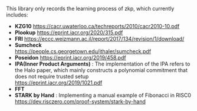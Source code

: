 This library only records the learning process of zkp, which currently includes:
 - **KZG10**
        https://cacr.uwaterloo.ca/techreports/2010/cacr2010-10.pdf
 - **Plookup** 
        https://eprint.iacr.org/2020/315.pdf
 - **FRI**
        https://eccc.weizmann.ac.il/report/2017/134/revision/1/download/
 - **Sumcheck**  
        https://people.cs.georgetown.edu/jthaler/sumcheck.pdf 
 - **Poseidon**
        https://eprint.iacr.org/2019/458.pdf
 - **IPA(Inner Product Arguments)** : The implementation of the IPA refers to the Halo paper, which mainly constructs a polynomial commitment that does not require trusted setup   
        https://eprint.iacr.org/2019/1021.pdf  
 - **FFT**
 - **STARK by Hand** : Implementing a manual example of Fibonacci in RISC0
        https://dev.risczero.com/proof-system/stark-by-hand
